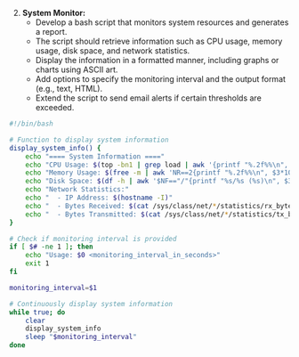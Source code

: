 2. **System Monitor:**
   - Develop a bash script that monitors system resources and generates a report.
   - The script should retrieve information such as CPU usage, memory usage, disk space, and network statistics.
   - Display the information in a formatted manner, including graphs or charts using ASCII art.
   - Add options to specify the monitoring interval and the output format (e.g., text, HTML).
   - Extend the script to send email alerts if certain thresholds are exceeded.



```bash
#!/bin/bash

# Function to display system information
display_system_info() {
    echo "==== System Information ===="
    echo "CPU Usage: $(top -bn1 | grep load | awk '{printf "%.2f%%\n", $(NF-2)}')"
    echo "Memory Usage: $(free -m | awk 'NR==2{printf "%.2f%%\n", $3*100/$2}')"
    echo "Disk Space: $(df -h | awk '$NF=="/"{printf "%s/%s (%s)\n", $3, $2, $5}')"
    echo "Network Statistics:"
    echo "  - IP Address: $(hostname -I)"
    echo "  - Bytes Received: $(cat /sys/class/net/*/statistics/rx_bytes | paste -sd+ | bc)"
    echo "  - Bytes Transmitted: $(cat /sys/class/net/*/statistics/tx_bytes | paste -sd+ | bc)"
}

# Check if monitoring interval is provided
if [ $# -ne 1 ]; then
    echo "Usage: $0 <monitoring_interval_in_seconds>"
    exit 1
fi

monitoring_interval=$1

# Continuously display system information
while true; do
    clear
    display_system_info
    sleep "$monitoring_interval"
done
```